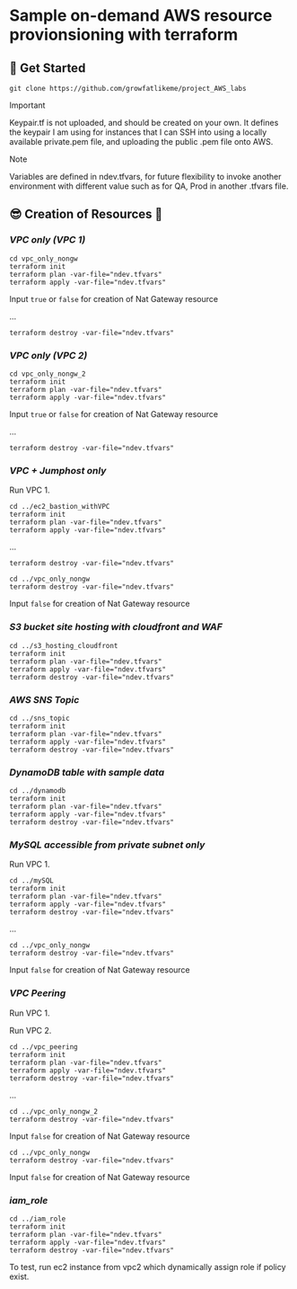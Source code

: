 # Sample on-demand AWS resource provionsioning with terraform

## 📌 Get Started

`git clone https://github.com/growfatlikeme/project_AWS_labs`

> [!IMPORTANT]
> Keypair.tf is not uploaded, and should be created on your own.
> It defines the keypair I am using for instances that I can SSH into using a locally available private.pem file, and uploading the public .pem file onto AWS.

> [!NOTE]
> Variables are defined in ndev.tfvars, for future flexibility to invoke another environment with different value such as for QA, Prod in another .tfvars file.

## :sunglasses: Creation of Resources :running:

### **_VPC only (VPC 1)_**

`cd vpc_only_nongw` <br>
`terraform init` <br>
`terraform plan -var-file="ndev.tfvars" ` <br>
`terraform apply -var-file="ndev.tfvars"` <br>

Input `true` or `false` for creation of Nat Gateway resource <br>

... <br>

`terraform destroy -var-file="ndev.tfvars" `<br>

### **_VPC only (VPC 2)_**

`cd vpc_only_nongw_2` <br>
`terraform init` <br>
`terraform plan -var-file="ndev.tfvars" ` <br>
`terraform apply -var-file="ndev.tfvars"` <br>

Input `true` or `false` for creation of Nat Gateway resource <br>

... <br>

`terraform destroy -var-file="ndev.tfvars" `<br>

### **_VPC + Jumphost only_**

Run VPC 1. <br>

`cd ../ec2_bastion_withVPC` <br>
`terraform init` <br>
`terraform plan -var-file="ndev.tfvars" ` <br>
`terraform apply -var-file="ndev.tfvars"` <br>

... <br>

`terraform destroy -var-file="ndev.tfvars" `<br>

`cd ../vpc_only_nongw` <br>
`terraform destroy -var-file="ndev.tfvars" `<br>

Input `false` for creation of Nat Gateway resource <br>

### **_S3 bucket site hosting with cloudfront and WAF_**

`cd ../s3_hosting_cloudfront` <br>
`terraform init` <br>
`terraform plan -var-file="ndev.tfvars" ` <br>
`terraform apply -var-file="ndev.tfvars"` <br>
`terraform destroy -var-file="ndev.tfvars" `<br>

### **_AWS SNS Topic_**

`cd ../sns_topic` <br>
`terraform init` <br>
`terraform plan -var-file="ndev.tfvars" ` <br>
`terraform apply -var-file="ndev.tfvars"` <br>
`terraform destroy -var-file="ndev.tfvars" `<br>

### **_DynamoDB table with sample data_**

`cd ../dynamodb` <br>
`terraform init` <br>
`terraform plan -var-file="ndev.tfvars" ` <br>
`terraform apply -var-file="ndev.tfvars"` <br>
`terraform destroy -var-file="ndev.tfvars" `<br>

### **_MySQL accessible from private subnet only_**

Run VPC 1. <br>

`cd ../mySQL` <br>
`terraform init` <br>
`terraform plan -var-file="ndev.tfvars" ` <br>
`terraform apply -var-file="ndev.tfvars"` <br>
`terraform destroy -var-file="ndev.tfvars" `<br>

... <br>

`cd ../vpc_only_nongw` <br>
`terraform destroy -var-file="ndev.tfvars" `<br>

Input `false` for creation of Nat Gateway resource <br>

### **_VPC Peering_**

Run VPC 1. <br>

Run VPC 2. <br>

`cd ../vpc_peering` <br>
`terraform init` <br>
`terraform plan -var-file="ndev.tfvars" ` <br>
`terraform apply -var-file="ndev.tfvars"` <br>
`terraform destroy -var-file="ndev.tfvars" `<br>

... <br>

`cd ../vpc_only_nongw_2` <br>
`terraform destroy -var-file="ndev.tfvars" `<br>

Input `false` for creation of Nat Gateway resource <br>

`cd ../vpc_only_nongw` <br>
`terraform destroy -var-file="ndev.tfvars" `<br>

Input `false` for creation of Nat Gateway resource <br>

### **_iam_role_**

`cd ../iam_role` <br>
`terraform init` <br>
`terraform plan -var-file="ndev.tfvars" ` <br>
`terraform apply -var-file="ndev.tfvars"` <br>
`terraform destroy -var-file="ndev.tfvars" `<br>

To test, run ec2 instance from vpc2 which dynamically assign role if policy exist. <br>
